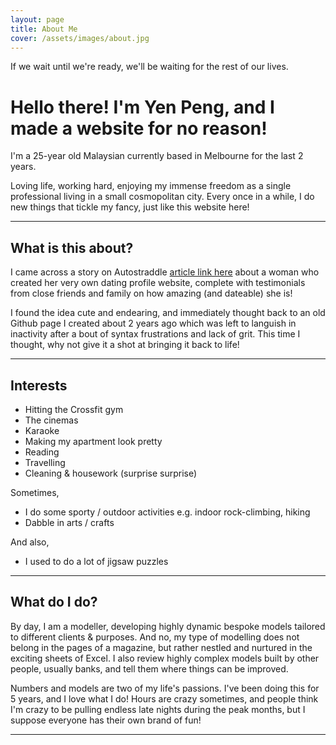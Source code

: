```yaml
---
layout: page
title: About Me
cover: /assets/images/about.jpg
---
```


<div class="message">
  If we wait until we're ready, we'll be waiting for the rest of our lives. 
</div>

# Hello there! I'm Yen Peng, and I made a website for no reason!


I'm a 25-year old Malaysian currently based in Melbourne for the last 2 years.

Loving life, working hard, enjoying my immense freedom as a single professional living in a small cosmopolitan city. Every once in a while, I do new things that tickle my fancy, just like this website here!


----------


## What is this about?

I came across a story on Autostraddle [article link here](https://www.autostraddle.com/this-lesbian-made-her-own-dating-website-and-it-will-blow-you-away-378346/) about a woman who created her very own dating profile website, complete with testimonials from close friends and family on how amazing (and dateable) she is!


I found the idea cute and endearing, and immediately thought back to an old Github page I created about 2 years ago which was left to languish in inactivity after a bout of syntax frustrations and lack of grit. This time I thought, why not give it a shot at bringing it back to life!


----------


## Interests
* Hitting the Crossfit gym 
* The cinemas
* Karaoke
* Making my apartment look pretty
* Reading
* Travelling 
* Cleaning & housework (surprise surprise)

Sometimes,
* I do some sporty / outdoor activities e.g. indoor rock-climbing, hiking
* Dabble in arts / crafts 

And also,
* I used to do a lot of jigsaw puzzles


----------


## What do I do?

By day, I am a modeller, developing highly dynamic bespoke models tailored to different clients & purposes. And no, my type of modelling does not belong in the pages of a magazine, but rather nestled and nurtured in the exciting sheets of Excel. I also review highly complex models built by other people, usually banks, and tell them where things can be improved.


Numbers and models are two of my life's passions. I've been doing this for 5 years, and I love what I do! Hours are crazy sometimes, and people think I'm crazy to be pulling endless late nights during the peak months, but I suppose everyone has their own brand of fun!


----------




